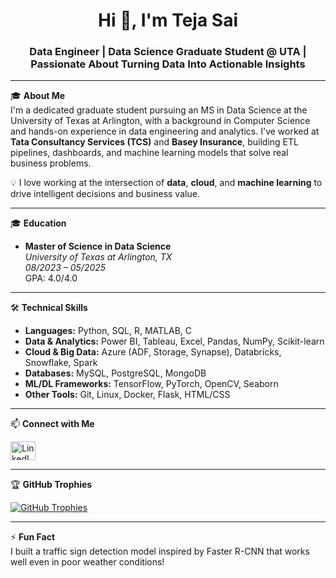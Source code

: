 <h1 align="center">Hi 👋, I'm Teja Sai</h1>
<h3 align="center">Data Engineer | Data Science Graduate Student @ UTA | Passionate About Turning Data Into Actionable Insights</h3>

---

🎓 **About Me**  
I'm a dedicated graduate student pursuing an MS in Data Science at the University of Texas at Arlington, with a background in Computer Science and hands-on experience in data engineering and analytics. I've worked at **Tata Consultancy Services (TCS)** and **Basey Insurance**, building ETL pipelines, dashboards, and machine learning models that solve real business problems.

💡 I love working at the intersection of **data**, **cloud**, and **machine learning** to drive intelligent decisions and business value.

---

🎓 **Education**

- **Master of Science in Data Science**  
  *University of Texas at Arlington, TX*  
  *08/2023 – 05/2025*  
  GPA: 4.0/4.0  

---

🛠️ **Technical Skills**

- **Languages:** Python, SQL, R, MATLAB, C
- **Data & Analytics:** Power BI, Tableau, Excel, Pandas, NumPy, Scikit-learn
- **Cloud & Big Data:** Azure (ADF, Storage, Synapse), Databricks, Snowflake, Spark
- **Databases:** MySQL, PostgreSQL, MongoDB
- **ML/DL Frameworks:** TensorFlow, PyTorch, OpenCV, Seaborn
- **Other Tools:** Git, Linux, Docker, Flask, HTML/CSS

---

📫 **Connect with Me**

<p align="left">
  <a href="https://www.linkedin.com/in/tejasaiupputholla/" target="_blank">
    <img align="center" src="https://raw.githubusercontent.com/rahuldkjain/github-profile-readme-generator/master/src/images/icons/Social/linked-in-alt.svg" alt="LinkedIn" height="30" width="40" />
  </a>
</p>

---

🏆 **GitHub Trophies**

<p align="left">
  <a href="https://github.com/ryo-ma/github-profile-trophy">
    <img src="https://github-profile-trophy.vercel.app/?username=tejasai550&theme=algolia&title=Commits,Repositories,Stars" alt="GitHub Trophies" />
  </a>
</p>

---

⚡ **Fun Fact**  
I built a traffic sign detection model inspired by Faster R-CNN that works well even in poor weather conditions!
